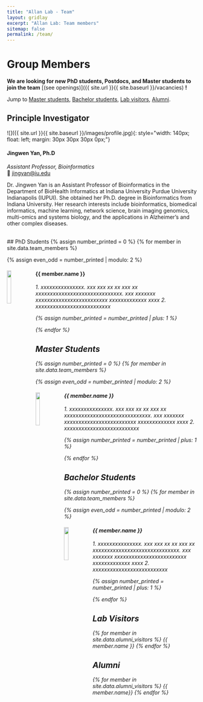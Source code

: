 ```yaml
---
title: "Allan Lab - Team"
layout: gridlay
excerpt: "Allan Lab: Team members"
sitemap: false
permalink: /team/
---
```


# Group Members

 **We are  looking for new PhD students, Postdocs, and Master students to join the team** [(see openings)]({{ site.url }}{{ site.baseurl }}/vacancies) **!**


Jump to [Master students](#master), [Bachelor students](#bachelor), [Lab visitors](#lab-visitors), [Alumni](#alumni).

## Principle Investigator    
  
![]({{ site.url }}{{ site.baseurl }}/images/profile.jpg){: style="width: 140px; float: left; margin: 30px 30px 30px 0px;"} 


#### Jingwen Yan, Ph.D
*Assistant Professor, Bioinformatics*     
📧 jingyan@iu.edu   

Dr. Jingwen Yan is an Assistant Professor of Bioinformatics in the Department of BioHealth Informatics at Indiana University Purdue University Indianapolis (IUPUI). She obtained her Ph.D. degree in Bioinformatics from Indiana University. Her research interests include bioinformatics, biomedical informatics, machine learning, network science, brain imaging genomics, multi-omics and systems biology, and the applications in Alzheimer’s and other complex diseases. 

<br/>
## PhD Students
{% assign number_printed = 0 %}
{% for member in site.data.team_members %}

{% assign even_odd = number_printed | modulo: 2 %}

<div class="row">

<div class="col-sm-12 clearfix">
  <img src="{{ site.url }}{{ site.baseurl }}/images/teampic/{{ member.photo }}" class="img-responsive" width="15%" style="float: left" />
  <h4>{{ member.name }}</h4>
  <i>1. xxxxxxxxxxxxxxx. xxx xxx xx xx xxx xx xxxxxxxxxxxxxxxxxxxxxxxxxxxxxx. xxx xxxxxxx xxxxxxxxxxxxxxxxxxxxxxxxx xxxxxxxxxxxxx xxxx <!--<br>email: <{{ member.email }}></i> -->
  <i>2. xxxxxxxxxxxxxxxxxxxxxxxxxx
</div>

{% assign number_printed = number_printed | plus: 1 %}

</div>

{% endfor %}


## Master Students<a name="master"></a>
{% assign number_printed = 0 %}
{% for member in site.data.team_members %}

{% assign even_odd = number_printed | modulo: 2 %}

<div class="row">

<div class="col-sm-12 clearfix">
  <img src="{{ site.url }}{{ site.baseurl }}/images/teampic/{{ member.photo }}" class="img-responsive" width="15%" style="float: left" />
  <h4>{{ member.name }}</h4>
  <i>1. xxxxxxxxxxxxxxx. xxx xxx xx xx xxx xx xxxxxxxxxxxxxxxxxxxxxxxxxxxxxx. xxx xxxxxxx xxxxxxxxxxxxxxxxxxxxxxxxx xxxxxxxxxxxxx xxxx <!--<br>email: <{{ member.email }}></i> -->
  <i>2. xxxxxxxxxxxxxxxxxxxxxxxxxx
</div>

{% assign number_printed = number_printed | plus: 1 %}

</div>

{% endfor %}

## Bachelor Students<a name="bachelor"></a>
{% assign number_printed = 0 %}
{% for member in site.data.team_members %}

{% assign even_odd = number_printed | modulo: 2 %}

<div class="row">

<div class="col-sm-12 clearfix">
  <img src="{{ site.url }}{{ site.baseurl }}/images/teampic/{{ member.photo }}" class="img-responsive" width="15%" style="float: left" />
  <h4>{{ member.name }}</h4>
  <i>1. xxxxxxxxxxxxxxx. xxx xxx xx xx xxx xx xxxxxxxxxxxxxxxxxxxxxxxxxxxxxx. xxx xxxxxxx xxxxxxxxxxxxxxxxxxxxxxxxx xxxxxxxxxxxxx xxxx <!--<br>email: <{{ member.email }}></i> -->
  <i>2. xxxxxxxxxxxxxxxxxxxxxxxxxx
</div>

{% assign number_printed = number_printed | plus: 1 %}

</div>

{% endfor %}


## Lab Visitors<a name="lab-visitors"></a>

<div class="row">
<div class="col-sm-12 clearfix">
{% for member in site.data.alumni_visitors %}
{{ member.name }}
{% endfor %}
</div>

</div>

## Alumni<a name="alumni"></a>

<div class="row">
  <div class="col-sm-12 clearfix">
      {% for member in site.data.alumni_visitors %}
          {{ member.name}}
      {% endfor %}
  </div>
</div>
